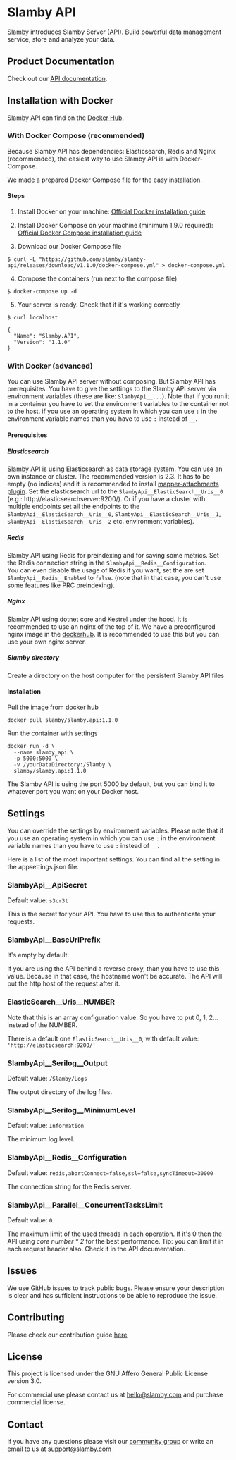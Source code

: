 # Slamby API

Slamby introduces Slamby Server (API). Build powerful data management service, store and analyze your data.

## Product Documentation

Check out our [API documentation](https://developers.slamby.com/docs/API).

## Installation with Docker

Slamby API can find on the [Docker Hub](https://hub.docker.com/r/slamby/slamby.api).

### With Docker Compose (recommended)
Because Slamby API has dependencies: Elasticsearch, Redis and Nginx (recommended), the easiest way to use Slamby API is with Docker-Compose.

We made a prepared Docker Compose file for the easy installation.

#### Steps

1. Install Docker on your machine: [Official Docker installation guide](https://docs.docker.com/engine/installation)

2. Install Docker Compose on your machine (minimum 1.9.0 required): [Official Docker Compose installation guide](https://docs.docker.com/compose/install)

3. Download our Docker Compose file
  ```
  $ curl -L "https://github.com/slamby/slamby-api/releases/download/v1.1.0/docker-compose.yml" > docker-compose.yml
  ``` 

4. Compose the containers (run next to the compose file)
  ```
  $ docker-compose up -d
  ```

5. Your server is ready. Check that if it's working correctly
  ```
  $ curl localhost

  {
    "Name": "Slamby.API",
    "Version": "1.1.0"
  }

  ```

### With Docker (advanced)

You can use Slamby API server without composing. But Slamby API has prerequisites.
You have to give the settings to the Slamby API server via environment variables (these are like: `SlambyApi__...`). Note that if you run it in a container you have to set the environment variables to the container not to the host.
if you use an operating system in which you can use `:` in the environment variable names than you have to use `:` instead of `__`.


#### Prerequisites

##### Elasticsearch

Slamby API is using Elasticsearch as data storage system. You can use an own instance or cluster. The recommended version is 2.3. It has to be empty (no indices) and it is recommended to install [mapper-attachments plugin](https://github.com/elastic/elasticsearch-mapper-attachments).
Set the elasticsearch url to the `SlambyApi__ElasticSearch__Uris__0` (e.g.: http://elasticsearchserver:9200/).
Or if you have a cluster with multiple endpoints set all the endpoints to the `SlambyApi__ElasticSearch__Uris__0`, `SlambyApi__ElasticSearch__Uris__1`, `SlambyApi__ElasticSearch__Uris__2` etc. environment variables).

##### Redis

Slamby API using Redis for preindexing and for saving some metrics. Set the Redis connection string in the `SlambyApi__Redis__Configuration`.  
You can even disable the usage of Redis if you want, set the are set `SlambyApi__Redis__Enabled` to `false`. (note that in that case, you can't use some features like PRC preindexing).

##### Nginx

Slamby API using dotnet core and Kestrel under the hood. It is recommended to use an nginx of the top of it. We have a preconfigured nginx image in the [dockerhub](https://hub.docker.com/r/slamby/nginx). It is recommended to use this but you can use your own nginx server. 

##### Slamby directory

Create a directory on the host computer for the persistent Slamby API files

#### Installation

Pull the image from docker hub
```
docker pull slamby/slamby.api:1.1.0
```

Run the container with settings
```
docker run -d \
  --name slamby_api \
  -p 5000:5000 \
  -v /yourDataDirectory:/Slamby \
  slamby/slamby.api:1.1.0
```

The Slamby API is using the port 5000 by default, but you can bind it to whatever port you want on your Docker host. 

## Settings

You can override the settings by environment variables.
Please note that if you use an operating system in which you can use `:` in the environment variable names than you have to use `:` instead of `__`.

Here is a list of the most important settings. You can find all the setting in the appsettings.json file.

### SlambyApi__ApiSecret

Default value: `s3cr3t` 

This is the secret for your API. You have to use this to authenticate your requests.

### SlambyApi__BaseUrlPrefix

It's empty by default. 

If you are using the API behind a reverse proxy, than you have to use this value. Because in that case, the hostname won't be accurate. 
The API will put the http host of the request after it. 

### ElasticSearch__Uris__NUMBER

Note that this is an array configuration value. So you have to put 0, 1, 2... instead of the NUMBER. 

There is a default one `ElasticSearch__Uris__0`, with default value: `'http://elasticsearch:9200/'`

### SlambyApi__Serilog__Output

Default value: `/Slamby/Logs` 

The output directory of the log files.

### SlambyApi__Serilog__MinimumLevel

Default value: `Information` 

The minimum log level.

### SlambyApi__Redis__Configuration

Default value: `redis,abortConnect=false,ssl=false,syncTimeout=30000`

The connection string for the Redis server.

### SlambyApi__Parallel__ConcurrentTasksLimit

Default value: `0`

The maximum limit of the used threads in each operation. If it's 0 then the API using _core number * 2_ for the best performance.
Tip: you can limit it in each request header also. Check it in the API documentation. 


## Issues

We use GitHub issues to track public bugs. Please ensure your description is clear and has sufficient instructions to be able to reproduce the issue.

## Contributing

Please check our contribution guide [here](https://github.com/slamby/slamby-api/blob/master/CONTRIBUTING.md)

## License

This project is licensed under the GNU Affero General Public License version 3.0.

For commercial use please contact us at hello@slamby.com and purchase commercial license.

## Contact

If you have any questions please visit our [community group](https://groups.google.com/forum/#!forum/slamby) or write an email to us at [support@slamby.com](mailto:support@slamby.com)
